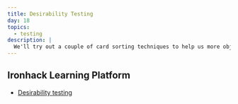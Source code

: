 ```yaml
---
title: Desirability Testing
day: 18
topics:
  - testing
description: |
  We'll try out a couple of card sorting techniques to help us more objectively gauge the desirability and aesthetic appeal of our designs.
---
```


Ironhack Learning Platform
--------------------------

- [Desirability testing](http://learn.ironhack.com/#/learning_unit/7098)
